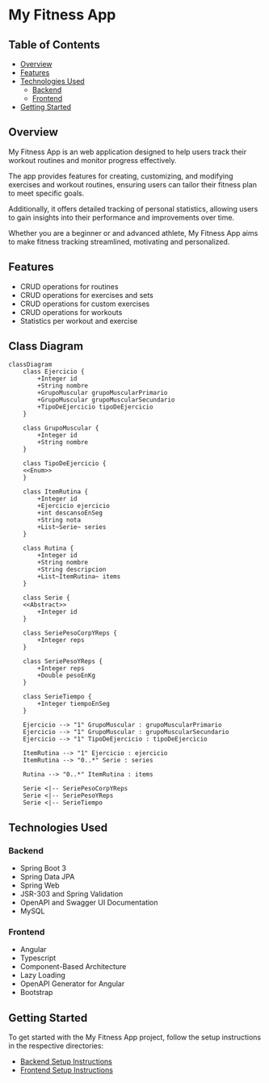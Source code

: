 # My Fitness App

## Table of Contents

- [Overview](#overview)
- [Features](#features)
- [Technologies Used](#technologies-used)
    - [Backend](#backend)
    - [Frontend](#frontend)
- [Getting Started](#getting-started)

## Overview

My Fitness App is an web application designed to help users track their workout routines and monitor progress effectively. 

The app provides features for creating, customizing, and modifying exercises and workout routines, ensuring users can tailor their fitness plan to meet specific goals.

Additionally, it offers detailed tracking of personal statistics, allowing users to gain insights into their performance and improvements over time.

Whether you are a beginner or and advanced athlete, My Fitness App aims to make fitness tracking streamlined, motivating and personalized.

## Features

- CRUD operations for routines
- CRUD operations for exercises and sets
- CRUD operations for custom exercises
- CRUD operations for workouts
- Statistics per workout and exercise


Class Diagram
-------------

```mermaid
classDiagram
    class Ejercicio {
        +Integer id
        +String nombre
        +GrupoMuscular grupoMuscularPrimario
        +GrupoMuscular grupoMuscularSecundario
        +TipoDeEjercicio tipoDeEjercicio
    }
    
    class GrupoMuscular {
        +Integer id
        +String nombre
    }
    
    class TipoDeEjercicio {
    <<Enum>>
    }
    
    class ItemRutina {
        +Integer id
        +Ejercicio ejercicio
        +int descansoEnSeg
        +String nota
        +List~Serie~ series
    }
    
    class Rutina {
        +Integer id
        +String nombre
        +String descripcion
        +List~ItemRutina~ items
    }
    
    class Serie {
    <<Abstract>>
        +Integer id
    }
    
    class SeriePesoCorpYReps {
        +Integer reps
    }
    
    class SeriePesoYReps {
        +Integer reps
        +Double pesoEnKg
    }
    
    class SerieTiempo {
        +Integer tiempoEnSeg
    }
    
    Ejercicio --> "1" GrupoMuscular : grupoMuscularPrimario
    Ejercicio --> "1" GrupoMuscular : grupoMuscularSecundario
    Ejercicio --> "1" TipoDeEjercicio : tipoDeEjercicio
    
    ItemRutina --> "1" Ejercicio : ejercicio
    ItemRutina --> "0..*" Serie : series
    
    Rutina --> "0..*" ItemRutina : items
    
    Serie <|-- SeriePesoCorpYReps
    Serie <|-- SeriePesoYReps
    Serie <|-- SerieTiempo

```

## Technologies Used

### Backend 

- Spring Boot 3
- Spring Data JPA
- Spring Web
- JSR-303 and Spring Validation
- OpenAPI and Swagger UI Documentation
- MySQL

### Frontend

- Angular
- Typescript
- Component-Based Architecture
- Lazy Loading
- OpenAPI Generator for Angular
- Bootstrap


## Getting Started

To get started with the My Fitness App project, follow the setup instructions in the respective directories:

- [Backend Setup Instructions](backend/README.md)
- [Frontend Setup Instructions](frontend/README.md)




